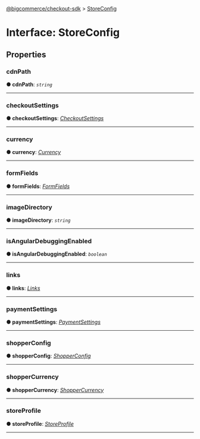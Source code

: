 [@bigcommerce/checkout-sdk](../README.md) > [StoreConfig](../interfaces/storeconfig.md)



# Interface: StoreConfig


## Properties
<a id="cdnpath"></a>

###  cdnPath

**●  cdnPath**:  *`string`* 






___

<a id="checkoutsettings"></a>

###  checkoutSettings

**●  checkoutSettings**:  *[CheckoutSettings](checkoutsettings.md)* 






___

<a id="currency"></a>

###  currency

**●  currency**:  *[Currency](currency.md)* 






___

<a id="formfields"></a>

###  formFields

**●  formFields**:  *[FormFields](formfields.md)* 






___

<a id="imagedirectory"></a>

###  imageDirectory

**●  imageDirectory**:  *`string`* 






___

<a id="isangulardebuggingenabled"></a>

###  isAngularDebuggingEnabled

**●  isAngularDebuggingEnabled**:  *`boolean`* 






___

<a id="links"></a>

###  links

**●  links**:  *[Links](links.md)* 






___

<a id="paymentsettings"></a>

###  paymentSettings

**●  paymentSettings**:  *[PaymentSettings](paymentsettings.md)* 






___

<a id="shopperconfig"></a>

###  shopperConfig

**●  shopperConfig**:  *[ShopperConfig](shopperconfig.md)* 






___

<a id="shoppercurrency"></a>

###  shopperCurrency

**●  shopperCurrency**:  *[ShopperCurrency](shoppercurrency.md)* 






___

<a id="storeprofile"></a>

###  storeProfile

**●  storeProfile**:  *[StoreProfile](storeprofile.md)* 






___


